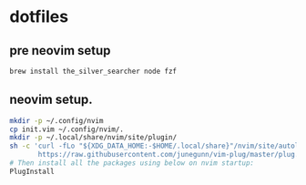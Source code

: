 # dotfiles

## pre neovim setup
```bash
brew install the_silver_searcher node fzf
```
## neovim setup.
```bash
mkdir -p ~/.config/nvim
cp init.vim ~/.config/nvim/.
mkdir -p ~/.local/share/nvim/site/plugin/
sh -c 'curl -fLo "${XDG_DATA_HOME:-$HOME/.local/share}"/nvim/site/autoload/plug.vim --create-dirs \
       https://raw.githubusercontent.com/junegunn/vim-plug/master/plug.vim'
# Then install all the packages using below on nvim startup:
PlugInstall
```
